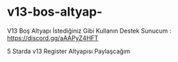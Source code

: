# v13-bos-altyap-
V13 Boş Altyapı İstediğiniz Gibi Kullanın
 Destek Sunucum : https://discord.gg/aAAPyZ4HFT

5 Starda v13 Register Altyapısı Paylaşcağım
